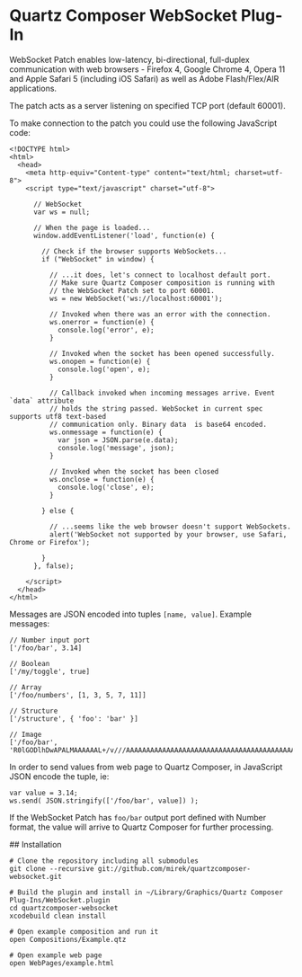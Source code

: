 # Quartz Composer WebSocket Plug-In

WebSocket Patch enables low-latency, bi-directional, full-duplex communication with web browsers - Firefox 4, Google Chrome 4, Opera 11 and Apple Safari 5 (including iOS Safari) as well as Adobe Flash/Flex/AIR applications.

The patch acts as a server listening on specified TCP port (default 60001).

To make connection to the patch you could use the following JavaScript code:

    <!DOCTYPE html>
    <html>
      <head>
        <meta http-equiv="Content-type" content="text/html; charset=utf-8">
        <script type="text/javascript" charset="utf-8">
      
          // WebSocket
          var ws = null;
      
          // When the page is loaded...
          window.addEventListener('load', function(e) {
        
            // Check if the browser supports WebSockets...
            if ("WebSocket" in window) {
          
              // ...it does, let's connect to localhost default port.
              // Make sure Quartz Composer composition is running with
              // the WebSocket Patch set to port 60001. 
              ws = new WebSocket('ws://localhost:60001');
            
              // Invoked when there was an error with the connection. 
              ws.onerror = function(e) {
                console.log('error', e);
              }
            
              // Invoked when the socket has been opened successfully.
              ws.onopen = function(e) {
                console.log('open', e);
              }
            
              // Callback invoked when incoming messages arrive. Event `data` attribute
              // holds the string passed. WebSocket in current spec supports utf8 text-based
              // communication only. Binary data  is base64 encoded.
              ws.onmessage = function(e) {
                var json = JSON.parse(e.data);
                console.log('message', json);
              }
            
              // Invoked when the socket has been closed
              ws.onclose = function(e) {
                console.log('close', e);
              }
            
            } else {
          
              // ...seems like the web browser doesn't support WebSockets.
              alert('WebSocket not supported by your browser, use Safari, Chrome or Firefox');
            
            }
          }, false);
        
        </script>
      </head>
    </html>

Messages are JSON encoded into tuples `[name, value]`. Example messages:

    // Number input port
    ['/foo/bar', 3.14]
  
    // Boolean
    ['/my/toggle', true]
  
    // Array
    ['/foo/numbers', [1, 3, 5, 7, 11]]
  
    // Structure
    ['/structure', { 'foo': 'bar' }]
  
    // Image
    ['/foo/bar', 'R0lGODlhDwAPALMAAAAAAL+/v///AAAAAAAAAAAAAAAAAAAAAAAAAAAAAAAAAAAAAAAAAAAAAAAAAAAAACH5BAEAAAEALAAAAAAPAA8AAAQ0MEgJap04VMH5xUAnelM4jgAlmOtqpqzlxewpbjZa565nvxrfjRScyYjFXwbX+WQ0lhQmAgA7']

In order to send values from web page to Quartz Composer, in JavaScript JSON encode the tuple, ie:

    var value = 3.14;
    ws.send( JSON.stringify(['/foo/bar', value]) );

If the WebSocket Patch has `foo/bar` output port defined with Number format, the value will arrive to Quartz Composer for further processing.

## Installation

    # Clone the repository including all submodules
    git clone --recursive git://github.com/mirek/quartzcomposer-websocket.git
    
    # Build the plugin and install in ~/Library/Graphics/Quartz Composer Plug-Ins/WebSocket.plugin
    cd quartzcomposer-websocket
    xcodebuild clean install
    
    # Open example composition and run it
    open Compositions/Example.qtz
    
    # Open example web page
    open WebPages/example.html
